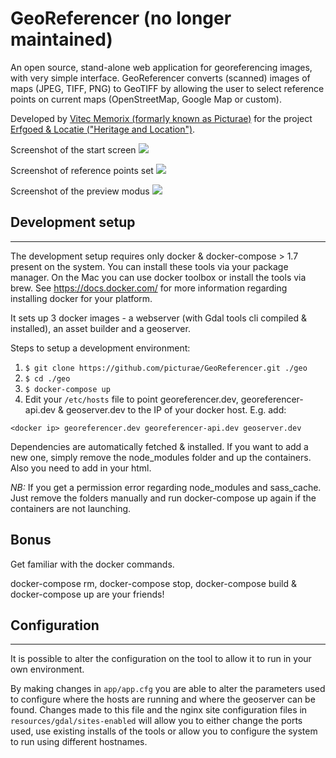 GeoReferencer (no longer maintained)
===========
An open source, stand-alone web application for georeferencing images, with very simple interface. GeoReferencer converts (scanned) images of maps (JPEG, TIFF, PNG) to GeoTIFF by allowing the user to select reference points on current maps (OpenStreetMap, Google Map or custom).

Developed by <a href="[http://www.picturae.nl](https://www.vitec-memorix.com/en/)" target="_blank"> Vitec Memorix (formarly known as Picturae)</a> for the project <a href="http://erfgoedenlocatie.nl/" target="_blank">Erfgoed & Locatie ("Heritage and Location")</a>.

Screenshot of the start screen
<img src="https://cloud.githubusercontent.com/assets/16154470/11777918/7d8f5090-a251-11e5-9604-5428da2156ed.png">

Screenshot of reference points set
<img src="https://cloud.githubusercontent.com/assets/16154470/11777935/8c9c7dec-a251-11e5-8d20-7ddefb47cbb7.png">

Screenshot of the preview modus
<img src="https://cloud.githubusercontent.com/assets/16154470/11777942/9261d33a-a251-11e5-869b-2ebeec2df13c.png">


## Development setup
--------------

The development setup requires only docker & docker-compose > 1.7 present on the system. You can install these tools via
your package manager. On the Mac you can use docker toolbox or install the tools via brew. See https://docs.docker.com/
for more information regarding installing docker for your platform.

It sets up 3 docker images - a webserver (with Gdal tools cli compiled & installed), an asset builder and a geoserver.

Steps to setup a development environment:

1. `$ git clone https://github.com/picturae/GeoReferencer.git ./geo`
2. `$ cd ./geo`
3. `$ docker-compose up`
4. Edit your `/etc/hosts` file to point georeferencer.dev, georeferencer-api.dev & geoserver.dev to the IP of your docker host.
E.g. add:

`<docker ip> georeferencer.dev georeferencer-api.dev geoserver.dev`

Dependencies are automatically fetched & installed. If you want to add a new one, simply remove the node_modules folder
and up the containers.
Also you need to add <script type="text/javascript" src="//maps.google.com/maps/api/js?v=3&sensor=false"></script> in
your html.

*NB:* If you get a permission error regarding node_modules and sass_cache. Just remove the folders manually and run
docker-compose up again if the containers are not launching.

## Bonus

Get familiar with the docker commands.

docker-compose rm, docker-compose stop, docker-compose build & docker-compose up are your friends!

## Configuration
--------------

It is possible to alter the configuration on the tool to allow it to run in your own environment.

By making changes in `app/app.cfg` you are able to alter the parameters used to configure where the hosts are running and
where the geoserver can be found. Changes made to this file and the nginx site configuration files in
`resources/gdal/sites-enabled` will allow you to either change the ports used, use existing installs of the tools or allow
you to configure the system to run using different hostnames.

